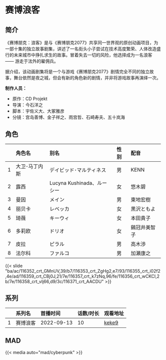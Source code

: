# 赛博浪客


## 简介

《赛博朋克：浪客》是与《赛博朋克2077》共享同一世界观的原创动画项目，为一部十集的独立故事剧集，讲述了一名街头小子尝试在技术高度繁荣、人体改造盛行的未来城市中挣扎求生的故事。冒着失去一切的风险，他选择成为一名浪客 —— 游走于法外的雇佣兵。

据介绍，该动画剧集将是一个与游戏《赛博朋克2077》剧情完全不同的独立故事，舞台依然是夜之城，但会有新的角色新的剧情，并非将游戏故事再演绎一次。

**制作人员：**
- 原作：CD Projekt
- 导演：今石洋之
- 脚本：宇佐义大、大冢雅彦
- 分镜：宫岛善博、金子祥之、雨宫哲、石崎寿夫、五十岚海

## 角色

|     |   角色名   |   别名  | 性别 |  配音  |
|:--- |:------  |:----      |:---  |:--   |
| 1 | 大卫･马丁内斯 | ‎デイビッド･マルティネス | 男 | KENN |
| 2 | 露西 | Lucyna Kushinada、ルーシー | 女 | 悠木碧 |
| 3 | 曼因 | メイン | 男 | 東地宏樹 |
| 4 | 丽贝卡 | レベッカ | 女 | 黒沢ともよ |
| 5 | ‎琦薇 | キーウィ | 女 | 本田貴子 |
| 6 | 多莉欧 | ‎ドリオ | 女 | 鷄冠井美智子 |
| 7 | 皮拉 | ピラル | 男 | 高木渉 |
| 8 | 法尔科 | ファルコ | 男 | 加瀬康之 |

{{< slide "ba/ac/116352_crt_GMnUV,39/b7/116353_crt_ZgHg2,e7/93/116355_crt_i02f2,4e/ad/116359_crt_CBj0J,21/7e/116357_crt_k7zNq,96/fe/116356_crt_wCKCl,2b/7e/116358_crt_vIj66,d9/3c/116371_crt_AACDU" >}}

## 系列

|     | 系列名  | 首播时间       | 话数/时长 | 观看地址                                                    |
| :-- | :--- | :--------- | :---- | :------------------------------------------------------ |
| 1   | 赛博浪客 | 2022-09-13 | 10    | [keke9](https://www.keke9.app/play/24998-4-201192.html) |


##  MAD

{{< media auto="mad/cyberpunk" >}}
